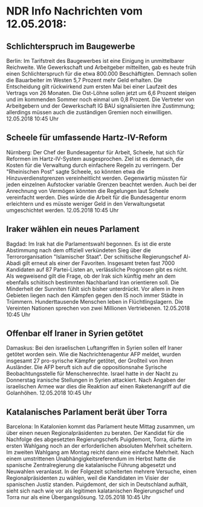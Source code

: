 # NDR Info Nachrichten vom 12.05.2018:


## Schlichterspruch im Baugewerbe
Berlin: Im Tarifstreit des Baugewerbes ist eine Einigung in unmittelbarer Reichweite. Wie Gewerkschaft und Arbeitgeber mitteilten, gab es heute früh einen Schlichterspruch für die etwa 800.000 Beschäftigten. Demnach sollen die Bauarbeiter im Westen 5,7 Prozent mehr Geld erhalten. Die Entscheidung gilt rückwirkend zum ersten Mai bei einer Laufzeit des Vertrags von 26 Monaten. Die Ost-Löhne sollen jetzt um 6,6 Prozent steigen und im kommenden Sommer noch einmal um 0,8 Prozent. Die Vertreter von Arbeitgebern und der Gewerkschaft IG BAU signalisierten ihre Zustimmung; allerdings müssen auch die zuständigen Gremien noch einwilligen. 12.05.2018 10:45 Uhr 

## Scheele für umfassende Hartz-IV-Reform
Nürnberg:	Der Chef der Bundesagentur für Arbeit, Scheele, hat sich für Reformen im Hartz-IV-System ausgesprochen. Ziel ist es demnach, die Kosten für die Verwaltung durch einfachere Regeln zu verringern. Der "Rheinischen Post" sagte Scheele, so könnten etwa die Hinzuverdienstgrenzen vereinheitlicht werden. Gegenwärtig müssten für jeden einzelnen Aufstocker variable Grenzen beachtet werden. Auch bei der Anrechnung von Vermögen könnten die Regelungen laut Scheele vereinfacht werden. Dies würde die Arbeit für die Bundesagentur enorm erleichtern und es müsste weniger Geld in den Verwaltungsetat umgeschichtet werden. 12.05.2018 10:45 Uhr 

## Iraker wählen ein neues Parlament
Bagdad:	Im Irak hat die Parlamentswahl begonnen. Es ist die erste Abstimmung nach dem offiziell verkündeten Sieg über die Terrororganisation "Islamischer Staat". Der schiitische Regierungschef Al-Abadi gilt erneut als einer der Favoriten. Insgesamt treten fast 7000 Kandidaten auf 87 Partei-Listen an, verlässliche Prognosen gibt es nicht. Als wegweisend gilt die Frage, ob der Irak sich künftig mehr an dem ebenfalls schiitisch bestimmten Nachbarland Iran orientieren soll. Die Minderheit der Sunniten fühlt sich bisher unterdrückt. Vor allem in ihren Gebieten liegen nach den Kämpfen gegen den IS noch immer Städte in Trümmern. Hunderttausende Menschen leben in Flüchtlingslagern. Die Vereinten Nationen sprechen von zwei Millionen Vertriebenen. 12.05.2018 10:45 Uhr 

## Offenbar elf Iraner in Syrien getötet
Damaskus: Bei den israelischen Luftangriffen in Syrien sollen elf Iraner getötet worden sein. Wie die Nachrichtenagentur AFP meldet, wurden insgesamt 27 pro-syrische Kämpfer getötet, der Großteil von ihnen Ausländer. Die AFP beruft sich auf die oppositionsnahe Syrische Beobachtungsstelle für Menschenrechte. Israel hatte in der Nacht zu Donnerstag iranische Stellungen in Syrien attackiert. Nach Angaben der israelischen Armee war dies die Reaktion auf einen Raketenangriff auf die Golanhöhen. 12.05.2018 10:45 Uhr 

## Katalanisches Parlament berät über Torra
Barcelona: In Katalonien kommt das Parlament heute Mittag zusammen, um über einen neuen Regionalpräsidenten zu beraten. Der Kandidat für die Nachfolge des abgesetzten Regierungschefs Puigdemont, Torra, dürfte im ersten Wahlgang noch an der erforderlichen absoluten Mehrheit scheitern. Im zweiten Wahlgang am Montag reicht dann eine einfache Mehrheit. Nach einem umstrittenen Unabhängigkeitsreferendum im Herbst hatte die spanische Zentralregierung die katalanische Führung abgesetzt und Neuwahlen veranlasst. In der Folgezeit scheiterten mehrere Versuche, einen Regionalpräsidenten zu wählen, weil die Kandidaten im Visier der spanischen Justiz standen. Puigdemont, der sich in Deutschland aufhält, sieht sich nach wie vor als legitimen kalatanischen Regierungschef und Torra nur als eine Übergangslösung. 12.05.2018 10:45 Uhr 
